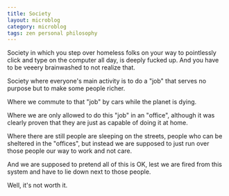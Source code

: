 ```yaml
---
title: Society
layout: microblog
category: microblog
tags: zen personal philosophy
---
```

Society in which you step over homeless folks on your way to pointlessly click and type on the computer all day, is deeply fucked up. And you have to be veeery brainwashed to not realize that. 

Society where everyone's main activity is to do a "job" that serves no purpose but to make some people richer.

Where we commute to that "job" by cars while the planet is dying.

Where we are only allowed to do this "job" in an "office", although it was clearly proven that they are just as capable of doing it at home.

Where there are still people are sleeping on the streets, people who can be sheltered in the "offices", but instead we are supposed to just run over those people our way to work and not care.

And we are supposed to pretend all of this is OK, lest we are fired from this system and have to lie down next to those people.

Well, it's not worth it.
